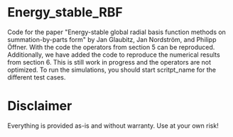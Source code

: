 # Energy_stable_RBF

Code for the paper "Energy-stable global radial basis function methods on summation-by-parts form" by Jan Glaubitz, Jan Nordström, and Philipp Öffner.
With the code the operators from section 5 can be reproduced.
Additionally, we have added the code to reproduce the numerical results from section 6. This is still work in progress and the operators are not optimized. To run the simulations, you should start scritpt_name for the different test cases. 

# Disclaimer
Everything is provided as-is and without warranty. Use at your own risk!
